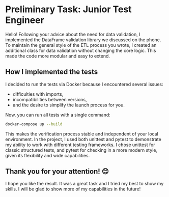 # Preliminary Task: Junior Test Engineer

Hello! Following your advice about the need for data validation, I implemented the DataFrame validation library we discussed on the phone. To maintain the general style of the ETL process you wrote, I created an additional class for data validation without changing the core logic. This made the code more modular and easy to extend.

## How I implemented the tests
I decided to run the tests via Docker because I encountered several issues:

- difficulties with imports,
- incompatibilities between versions,
- and the desire to simplify the launch process for you.

Now, you can run all tests with a single command:  
```bash
docker-compose up --build
```
This makes the verification process stable and independent of your local environment.
In the project, I used both unittest and pytest to demonstrate my ability to work with different testing frameworks. I chose unittest for classic structured tests, and pytest for checking in a more modern style, given its flexibility and wide capabilities.

## Thank you for your attention! 😊
I hope you like the result. It was a great task and I tried my best to show my skills. I will be glad to show more of my capabilities in the future!
